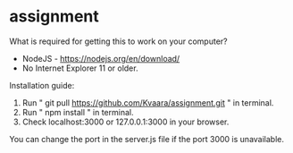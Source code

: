 # assignment

What is required for getting this to work on your computer?
* NodeJS - https://nodejs.org/en/download/
* No Internet Explorer 11 or older.

Installation guide:
1. Run " git pull https://github.com/Kvaara/assignment.git " in terminal.
2. Run " npm install " in terminal.
3. Check localhost:3000 or 127.0.0.1:3000 in your browser.

You can change the port in the server.js file if the port 3000 is unavailable.
